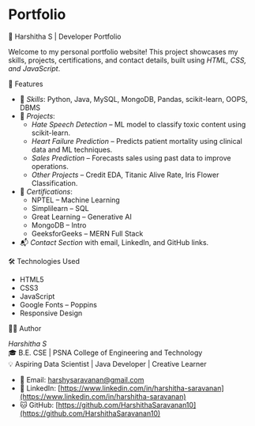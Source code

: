 # Portfolio

💼 Harshitha S | Developer Portfolio

Welcome to my personal portfolio website! This project showcases my skills, projects, certifications, and contact details, built using *HTML, CSS, and JavaScript*.

🚀 Features

- 🧠 *Skills*: Python, Java, MySQL, MongoDB, Pandas, scikit-learn, OOPS, DBMS
- 🤖 *Projects*:
  - *Hate Speech Detection* – ML model to classify toxic content using scikit-learn.
  - *Heart Failure Prediction* – Predicts patient mortality using clinical data and ML techniques.
  - *Sales Prediction* – Forecasts sales using past data to improve operations.
  - *Other Projects* – Credit EDA, Titanic Alive Rate, Iris Flower Classification.
- 📜 *Certifications*:
  - NPTEL – Machine Learning
  - Simplilearn – SQL
  - Great Learning – Generative AI
  - MongoDB – Intro
  - GeeksforGeeks – MERN Full Stack
- 📬 *Contact Section* with email, LinkedIn, and GitHub links.

🛠 Technologies Used

- HTML5
- CSS3
- JavaScript
- Google Fonts – Poppins
- Responsive Design

🧑‍💻 Author

*Harshitha S*  
🎓 B.E. CSE | PSNA College of Engineering and Technology  
💡 Aspiring Data Scientist | Java Developer | Creative Learner  

- 📧 Email: harshysaravanan@gmail.com  
- 🔗 LinkedIn: [https://www.linkedin.com/in/harshitha-saravanan](https://www.linkedin.com/in/harshitha-saravanan)  
- 🐱 GitHub: [https://github.com/HarshithaSaravanan10](https://github.com/HarshithaSaravanan10)
